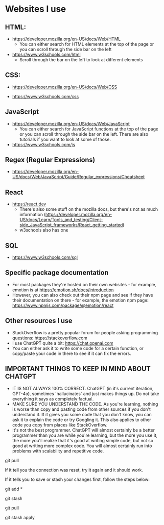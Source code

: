 # Websites I use

## HTML:

- https://developer.mozilla.org/en-US/docs/Web/HTML
    - You can either search for HTML elements at the top of the page or you can scroll through the side bar on the left
- https://www.w3schools.com/html
    - Scroll through the bar on the left to look at different elements

## CSS:
- https://developer.mozilla.org/en-US/docs/Web/CSS

- https://www.w3schools.com/css

## JavaScript
- https://developer.mozilla.org/en-US/docs/Web/JavaScript
    - You can either search for JavaScript functions at the top of the page or you can scroll through the side bar on the left. There are also tutorials if you want to look at some of those.
- https://www.w3schools.com/js

## Regex (Regular Expressions)
- https://developer.mozilla.org/en-US/docs/Web/JavaScript/Guide/Regular_expressions/Cheatsheet

## React
- https://react.dev
    - There's also some stuff on the mozilla docs, but there's not as much information
    (https://developer.mozilla.org/en-US/docs/Learn/Tools_and_testing/Client-side_JavaScript_frameworks/React_getting_started)
    - w3schools also has one

## SQL
- https://www.w3schools.com/sql

## Specific package documentation
- For most packages they're hosted on their own websites - for example, emotion is at https://emotion.sh/docs/introduction
- However, you can also check out their npm page and see if they have their documentation on there - for example, the emotion npm page: https://www.npmjs.com/package/@emotion/react

## Other resources I use
- StackOverflow is a pretty popular forum for people asking programming questions: https://stackoverflow.com 
- I use ChatGPT quite a bit: https://chat.openai.com
- You can either ask it to write some code for a certain function, or copy/paste your code in there to see if it can fix the errors.

## IMPORTANT THINGS TO KEEP IN MIND ABOUT CHATGPT
- IT IS NOT ALWAYS 100% CORRECT. ChatGPT (in it's current iteration, GPT-4o), sometimes 'hallucinates' and just makes things up. Do not take everything it says as completely factual.
- MAKE SURE YOU UNDERSTAND THE CODE. As you're learning, nothing is worse than copy and pasting code from other sources if you don't understand it. If it gives you some code that you don't know, you can ask it to explain the code or try Googling it. This also applies to other code you copy from places like StackOverflow.
- It's not the best programmer. ChatGPT will almost certainly be a better programmer than you are while you're learning, but the more you use it, the more you'll realize that it's good at writing simple code, but not so good at writing more complex code. You will almost certainly run into problems with scalability and repetitive code.

<!-- Try running git pull first -->
git pull

If it tell you the connection was reset, try it again and it should work.

If it tells you to save or stash your changes first, follow the steps below:

<!-- adds all files to commit -->
git add *

<!-- saves it to the stash so you can retrieve your code later -->
git stash

<!-- gets new changes from github -->
git pull

<!-- applies whatever is in your stash -->
git stash apply